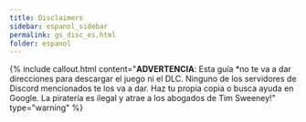 ```yaml
---
title: Disclaimers
sidebar: espanol_sidebar
permalink: gs_disc_es.html
folder: espanol
---
```


{% include callout.html content="**ADVERTENCIA**: Esta guía *no te va a dar direcciones para descargar el juego ni el DLC. Ninguno de los servidores de Discord mencionados te los va a dar. Haz tu propia copia o busca ayuda en Google. La piratería es ilegal y atrae a los abogados de Tim Sweeney!" type="warning" %}